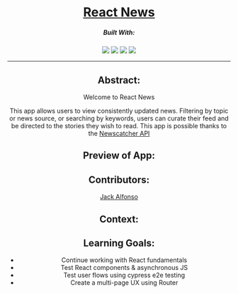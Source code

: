 <div align="center">
  
# [React News](https://react-news-self.vercel.app)

  
##### Built With:
  <img src="https://img.shields.io/badge/JavaScript-323330?style=for-the-badge&logo=javascript&logoColor=F7DF1E" /> <img src="https://img.shields.io/badge/CSS3-1572B6?style=for-the-badge&logo=css3&logoColor=white" /> <img src="https://img.shields.io/badge/HTML5-E34F26?style=for-the-badge&logo=html5&logoColor=white" />
 <img src="https://shields.io/badge/react-black?logo=react&style=for-the-badge" />

  -----
## Abstract:
Welcome to React News

This app allows users to view consistently updated news. Filtering by topic or news source, or searching by keywords, users can curate their feed and be directed to the stories they wish to read. This app is possible thanks to the [Newscatcher API](https://newscatcherapi.com/)

## Preview of App: 


## Contributors:

[Jack Alfonso](https://github.com/alfonsojack) 

## Context:


## Learning Goals:

- Continue working with React fundamentals
- Test React components & asynchronous JS
- Test user flows using cypress e2e testing
- Create a multi-page UX using Router
